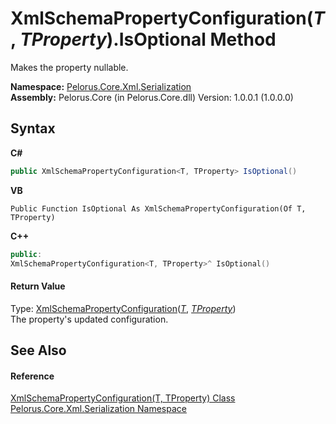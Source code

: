 # XmlSchemaPropertyConfiguration(*T*, *TProperty*).IsOptional Method 
 

Makes the property nullable.

**Namespace:**&nbsp;<a href="9052B9D6">Pelorus.Core.Xml.Serialization</a><br />**Assembly:**&nbsp;Pelorus.Core (in Pelorus.Core.dll) Version: 1.0.0.1 (1.0.0.0)

## Syntax

**C#**<br />
``` C#
public XmlSchemaPropertyConfiguration<T, TProperty> IsOptional()
```

**VB**<br />
``` VB
Public Function IsOptional As XmlSchemaPropertyConfiguration(Of T, TProperty)
```

**C++**<br />
``` C++
public:
XmlSchemaPropertyConfiguration<T, TProperty>^ IsOptional()
```


#### Return Value
Type: <a href="22622739">XmlSchemaPropertyConfiguration</a>(<a href="22622739">*T*</a>, <a href="22622739">*TProperty*</a>)<br />The property's updated configuration.

## See Also


#### Reference
<a href="22622739">XmlSchemaPropertyConfiguration(T, TProperty) Class</a><br /><a href="9052B9D6">Pelorus.Core.Xml.Serialization Namespace</a><br />